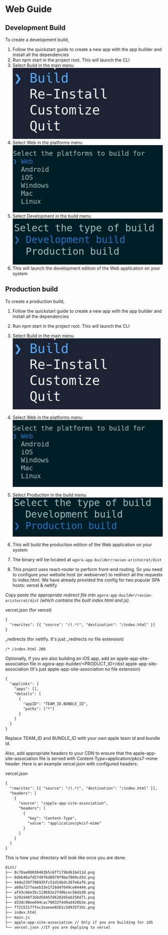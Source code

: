 # Web Guide

## Development Build
To create a development build,

1. Follow the quickstart guide to create a new app with the app builder and install all the dependencies
2. Run npm start in the project root. This will launch the CLI
3. Select Build in the main menu
![Select build](.\images\web-build\1.png)
4. Select Web in the platforms menu
![Select Web](images/web-build/2.png)
5. Select Development in the build menu
![Select Development](images/web-build/3.png)
6. This will launch the development edition of the Web application on your system

## Production build

To create a production build,

1. Follow the quickstart guide to create a new app with the app builder and install all the dependencies

2. Run npm start in the project root. This will launch the CLI

3. Select Build in the main menu
![Select build](images/web-build/1.png)
4. Select Web in the platforms menu
![Select Web](images/web-build/2.png)
5. Select Production in the build menu
![Select Production](images/web-build/4.png)
6. This will build the production edition of the Web application on your system

7. The binary will be located at ```agora-app-builder/ravian-aristocrat/dist```

8. This project uses react-router to perform front-end routing. So you need to configure your website host (or webserver) to redirect all the requests to index.html. We have already provided the config for two popular SPA hosts: vercel & netlify


*Copy paste the appropriate redirect file into ```agora-app-builder/ravian-aristocrat/dist``` (which contains the built index.html and js).*

vercel.json (for vercel)


```
{
  "rewrites": [{ "source": "/(.*)", "destination": "/index.html" }]
}
```
_redirects (for netlify. It's just _redirects no file extension)


```/* /index.html 200```

Optionally, If you are also building an iOS app, add an apple-app-site-association file in agora-app-builder/&lt;PRODUCT_ID&gt;/dist
apple-app-site-association (It's just apple-app-site-association no file extension)


```
{
  "applinks": {
    "apps": [],
    "details": [
      {
        "appID": "TEAM_ID.BUNDLE_ID",
        "paths": ["*"]
      }
    ]
  }
}
```

Replace TEAM_ID and BUNDLE_ID with your own apple team id and bundle id.

Also, add appropriate headers to your CDN to ensure that the apple-app-site-association file is served with Content-Type=application/pkcs7-mime header. Here is an example vercel.json with configured headers:

vercel.json


```
{
  "rewrites": [{ "source": "/(.*)", "destination": "/index.html" }],
  "headers": [
    {
      "source": "/apple-app-site-association",
      "headers": [
        {
          "key": "Content-Type",
          "value": "application/pkcs7-mime"
        }
      ]
    }
  ]
}
```

This is how your directory will look like once you are done:

```
dist/
├── 0c70ae08030483b5c6ff179bd61b411d.png
├── 0dbb46afd5749f6d8979f9be7869cd5d.png
├── 44da239f706935fc51d14bdc287e6afb.png
├── a09a7277eaeb33e1f28d4f649ce04444.png
├── af43cb6e35c119682e2f40bcec56da30.png
├── b292d48f1bbd5845fd620265eb258d71.png
├── d33dc98eed44cac76032f4d9ad428b3e.png
├── f7215317ffec2eaeee0261c58935f3dc.png
├── index.html
├── main.js
├── apple-app-site-association // Only if you are building for iOS
└── vercel.json //If you are deplying to vercel
```
